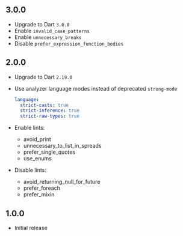 ## 3.0.0

- Upgrade to Dart `3.0.0`
- Enable `invalid_case_patterns`
- Enable `unnecessary_breaks`
- Disable `prefer_expression_function_bodies`

## 2.0.0

- Upgrade to Dart `2.19.0`
- Use analyzer language modes instead of deprecated `strong-mode`

  ```yaml
  language:
    strict-casts: true
    strict-inference: true
    strict-raw-types: true
  ```

- Enable lints:
  - avoid_print
  - unnecessary_to_list_in_spreads
  - prefer_single_quotes
  - use_enums

- Disable lints:
  - avoid_returning_null_for_future
  - prefer_foreach
  - prefer_mixin

## 1.0.0

- Initial release
